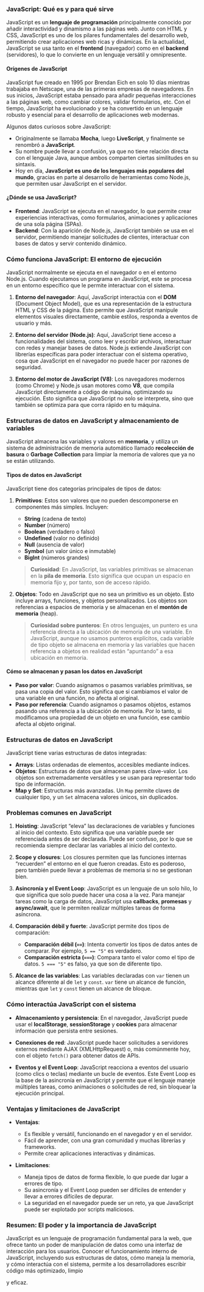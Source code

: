 ### **JavaScript: Qué es y para qué sirve**

JavaScript es un **lenguaje de programación** principalmente conocido por añadir interactividad y dinamismo a las páginas web. Junto con HTML y CSS, JavaScript es uno de los pilares fundamentales del desarrollo web, permitiendo crear aplicaciones web ricas y dinámicas. En la actualidad, JavaScript se usa tanto en el **frontend** (navegador) como en el **backend** (servidores), lo que lo convierte en un lenguaje versátil y omnipresente.

#### **Orígenes de JavaScript**

JavaScript fue creado en 1995 por Brendan Eich en solo 10 días mientras trabajaba en Netscape, una de las primeras empresas de navegadores. En sus inicios, JavaScript estaba pensado para añadir pequeñas interacciones a las páginas web, como cambiar colores, validar formularios, etc. Con el tiempo, JavaScript ha evolucionado y se ha convertido en un lenguaje robusto y esencial para el desarrollo de aplicaciones web modernas.

Algunos datos curiosos sobre JavaScript:

- Originalmente se llamaba **Mocha**, luego **LiveScript**, y finalmente se renombró a **JavaScript**.
- Su nombre puede llevar a confusión, ya que no tiene relación directa con el lenguaje Java, aunque ambos comparten ciertas similitudes en su sintaxis.
- Hoy en día, **JavaScript es uno de los lenguajes más populares del mundo**, gracias en parte al desarrollo de herramientas como Node.js, que permiten usar JavaScript en el servidor.

#### **¿Dónde se usa JavaScript?**

- **Frontend**: JavaScript se ejecuta en el navegador, lo que permite crear experiencias interactivas, como formularios, animaciones y aplicaciones de una sola página (SPAs).
- **Backend**: Con la aparición de Node.js, JavaScript también se usa en el servidor, permitiendo manejar solicitudes de clientes, interactuar con bases de datos y servir contenido dinámico.

### **Cómo funciona JavaScript: El entorno de ejecución**

JavaScript normalmente se ejecuta en el navegador o en el entorno Node.js. Cuando ejecutamos un programa en JavaScript, este se procesa en un entorno específico que le permite interactuar con el sistema.

1. **Entorno del navegador**: Aquí, JavaScript interactúa con el **DOM** (Document Object Model), que es una representación de la estructura HTML y CSS de la página. Esto permite que JavaScript manipule elementos visuales directamente, cambie estilos, responda a eventos de usuario y más.
2. **Entorno del servidor (Node.js)**: Aquí, JavaScript tiene acceso a funcionalidades del sistema, como leer y escribir archivos, interactuar con redes y manejar bases de datos. Node.js extiende JavaScript con librerías específicas para poder interactuar con el sistema operativo, cosa que JavaScript en el navegador no puede hacer por razones de seguridad.

3. **Entorno del motor de JavaScript (V8)**: Los navegadores modernos (como Chrome) y Node.js usan motores como **V8**, que compila JavaScript directamente a código de máquina, optimizando su ejecución. Esto significa que JavaScript no solo se interpreta, sino que también se optimiza para que corra rápido en tu máquina.

### **Estructuras de datos en JavaScript y almacenamiento de variables**

JavaScript almacena las variables y valores en **memoria**, y utiliza un sistema de administración de memoria automático llamado **recolección de basura** o **Garbage Collection** para limpiar la memoria de valores que ya no se están utilizando.

#### **Tipos de datos en JavaScript**

JavaScript tiene dos categorías principales de tipos de datos:

1. **Primitivos**: Estos son valores que no pueden descomponerse en componentes más simples. Incluyen:

   - **String** (cadena de texto)
   - **Number** (número)
   - **Boolean** (verdadero o falso)
   - **Undefined** (valor no definido)
   - **Null** (ausencia de valor)
   - **Symbol** (un valor único e inmutable)
   - **BigInt** (números grandes)

   > **Curiosidad**: En JavaScript, las variables primitivas se almacenan en la **pila de memoria**. Esto significa que ocupan un espacio en memoria fijo y, por tanto, son de acceso rápido.

2. **Objetos**: Todo en JavaScript que no sea un primitivo es un objeto. Esto incluye arrays, funciones, y objetos personalizados. Los objetos son referencias a espacios de memoria y se almacenan en el **montón de memoria** (heap).

   > **Curiosidad sobre punteros**: En otros lenguajes, un puntero es una referencia directa a la ubicación de memoria de una variable. En JavaScript, aunque no usamos punteros explícitos, cada variable de tipo objeto se almacena en memoria y las variables que hacen referencia a objetos en realidad están “apuntando” a esa ubicación en memoria.

#### **Cómo se almacenan y pasan los datos en JavaScript**

- **Paso por valor**: Cuando asignamos o pasamos variables primitivas, se pasa una copia del valor. Esto significa que si cambiamos el valor de una variable en una función, no afecta al original.
- **Paso por referencia**: Cuando asignamos o pasamos objetos, estamos pasando una referencia a la ubicación de memoria. Por lo tanto, si modificamos una propiedad de un objeto en una función, ese cambio afecta al objeto original.

### **Estructuras de datos en JavaScript**

JavaScript tiene varias estructuras de datos integradas:

- **Arrays**: Listas ordenadas de elementos, accesibles mediante índices.
- **Objetos**: Estructuras de datos que almacenan pares clave-valor. Los objetos son extremadamente versátiles y se usan para representar todo tipo de información.
- **Map y Set**: Estructuras más avanzadas. Un `Map` permite claves de cualquier tipo, y un `Set` almacena valores únicos, sin duplicados.

### **Problemas comunes en JavaScript**

1. **Hoisting**: JavaScript “eleva” las declaraciones de variables y funciones al inicio del contexto. Esto significa que una variable puede ser referenciada antes de ser declarada. Puede ser confuso, por lo que se recomienda siempre declarar las variables al inicio del contexto.
2. **Scope y closures**: Los closures permiten que las funciones internas “recuerden” el entorno en el que fueron creadas. Esto es poderoso, pero también puede llevar a problemas de memoria si no se gestionan bien.

3. **Asincronía y el Event Loop**: JavaScript es un lenguaje de un solo hilo, lo que significa que solo puede hacer una cosa a la vez. Para manejar tareas como la carga de datos, JavaScript usa **callbacks**, **promesas** y **async/await**, que le permiten realizar múltiples tareas de forma asíncrona.

4. **Comparación débil y fuerte**: JavaScript permite dos tipos de comparación:

   - **Comparación débil (`==`)**: Intenta convertir los tipos de datos antes de comparar. Por ejemplo, `5 == "5"` es verdadero.
   - **Comparación estricta (`===`)**: Compara tanto el valor como el tipo de datos. `5 === "5"` es falso, ya que son de diferente tipo.

5. **Alcance de las variables**: Las variables declaradas con `var` tienen un alcance diferente al de `let` y `const`. `var` tiene un alcance de función, mientras que `let` y `const` tienen un alcance de bloque.

### **Cómo interactúa JavaScript con el sistema**

- **Almacenamiento y persistencia**: En el navegador, JavaScript puede usar el **localStorage**, **sessionStorage** y **cookies** para almacenar información que persista entre sesiones.
- **Conexiones de red**: JavaScript puede hacer solicitudes a servidores externos mediante AJAX (XMLHttpRequest) o, más comúnmente hoy, con el objeto `fetch()` para obtener datos de APIs.

- **Eventos y el Event Loop**: JavaScript reacciona a eventos del usuario (como clics o teclas) mediante un bucle de eventos. Este Event Loop es la base de la asincronía en JavaScript y permite que el lenguaje maneje múltiples tareas, como animaciones o solicitudes de red, sin bloquear la ejecución principal.

### **Ventajas y limitaciones de JavaScript**

- **Ventajas**:

  - Es flexible y versátil, funcionando en el navegador y en el servidor.
  - Fácil de aprender, con una gran comunidad y muchas librerías y frameworks.
  - Permite crear aplicaciones interactivas y dinámicas.

- **Limitaciones**:
  - Maneja tipos de datos de forma flexible, lo que puede dar lugar a errores de tipo.
  - Su asincronía y el Event Loop pueden ser difíciles de entender y llevar a errores difíciles de depurar.
  - La seguridad en el navegador puede ser un reto, ya que JavaScript puede ser explotado por scripts maliciosos.

### **Resumen: El poder y la importancia de JavaScript**

JavaScript es un lenguaje de programación fundamental para la web, que ofrece tanto un poder de manipulación de datos como una interfaz de interacción para los usuarios. Conocer el funcionamiento interno de JavaScript, incluyendo sus estructuras de datos, cómo maneja la memoria, y cómo interactúa con el sistema, permite a los desarrolladores escribir código más optimizado, limpio

y eficaz.